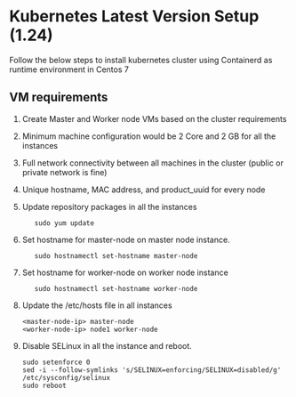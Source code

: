 # Kubernetes Latest Version Setup (1.24)
Follow the below steps to install kubernetes cluster using Containerd as runtime environment in Centos 7

## VM requirements
1.	Create Master and Worker node VMs based on the cluster requirements
2.	Minimum machine configuration would be 2 Core and 2 GB for all the instances
3.	Full network connectivity between all machines in the cluster (public or private network is fine)
4.	Unique hostname, MAC address, and product_uuid for every node
5.	Update repository packages in all the instances

    `   sudo yum update`
    
6.	Set hostname for master-node on master node instance.

    `   sudo hostnamectl set-hostname master-node`
    
7.	Set hostname for worker-node on worker node instance
    
    `   sudo hostnamectl set-hostname worker-node`
    
8.	Update the /etc/hosts file in all instances

    ~~~    
    <master-node-ip> master-node
    <worker-node-ip> node1 worker-node
    ~~~  
9.	Disable SELinux in all the instance and reboot.

    ~~~
    sudo setenforce 0
    sed -i --follow-symlinks 's/SELINUX=enforcing/SELINUX=disabled/g' /etc/sysconfig/selinux
    sudo reboot
    ~~~  
